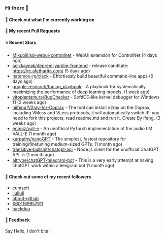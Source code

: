 ### Hi there 👋

#### 👷 Check out what I'm currently working on

#### 🔨 My recent Pull Requests


#### ⭐ Recent Stars

- [Mikubill/sd-webui-controlnet](https://github.com/Mikubill/sd-webui-controlnet) - WebUI extension for ControlNet (4 days ago)
- [acikkaynak/deprem-yardim-frontend](https://github.com/acikkaynak/deprem-yardim-frontend) - release canditate: https://rc.afetharita.com/ (5 days ago)
- [natemoo-re/clack](https://github.com/natemoo-re/clack) - Effortlessly build beautiful command-line apps (6 days ago)
- [google-research/tuning_playbook](https://github.com/google-research/tuning_playbook) - A playbook for systematically maximizing the performance of deep learning models. (1 week ago)
- [vitoplantamura/BugChecker](https://github.com/vitoplantamura/BugChecker) - SoftICE-like kernel debugger for Windows 11 (3 weeks ago)
- [hiifeng/V2ray-for-Doprax](https://github.com/hiifeng/V2ray-for-Doprax) - The tool can install v2ray on the Doprax, including VMess and VLess protocols, it will automatically switch IP, you need to fork this projects, read readme.md and run it. Create By ifeng. (3 weeks ago)
- [enhuiz/vall-e](https://github.com/enhuiz/vall-e) - An unofficial PyTorch implementation of the audio LM VALL-E  (1 month ago)
- [karpathy/nanoGPT](https://github.com/karpathy/nanoGPT) - The simplest, fastest repository for training/finetuning medium-sized GPTs. (1 month ago)
- [transitive-bullshit/chatgpt-api](https://github.com/transitive-bullshit/chatgpt-api) - Node.js client for the unofficial ChatGPT API. 🔥 (1 month ago)
- [altryne/chatGPT-telegram-bot](https://github.com/altryne/chatGPT-telegram-bot) - This is a very early attempt at having chatGPT work within a telegram bot (1 month ago)

#### 👯 Check out some of my recent followers

- [cumsoft](https://github.com/cumsoft)
- [liuliuli](https://github.com/liuliuli)
- [about-github](https://github.com/about-github)
- [X601169957911](https://github.com/X601169957911)
- [hackdou](https://github.com/hackdou)

#### 💬 Feedback

Say Hello, I don't bite!